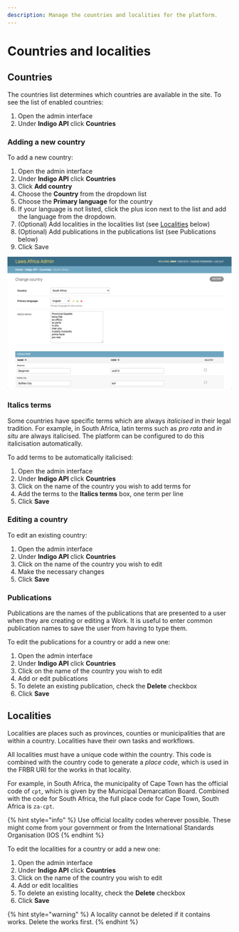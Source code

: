 ```yaml
---
description: Manage the countries and localities for the platform.
---
```


# Countries and localities

## Countries

The countries list determines which countries are available in the site. To see the list of enabled countries:

1. Open the admin interface
2. Under **Indigo API** click **Countries**

### Adding a new country

To add a new country:

1. Open the admin interface
2. Under **Indigo API** click **Countries**
3. Click **Add country**
4. Choose the **Country** from the dropdown list
5. Choose the **Primary language** for the country
6. If your language is not listed, click the plus icon next to the list and add the language from the dropdown.
7. (Optional) Add localities in the localities list (see [Localities](countries-and-localities.md#localities) below)
8. (Optional) Add publications in the publications list (see Publications below)
9. Click Save

![](../.gitbook/assets/country.png)

### Italics terms

Some countries have specific terms which are always _italicised_ in their legal tradition. For example, in South Africa, latin terms such as _pro rata_ and _in situ_ are always italicised. The platform can be configured to do this italicisation automatically.

To add terms to be automatically italicised:

1. Open the admin interface
2. Under **Indigo API** click **Countries**
3. Click on the name of the country you wish to add terms for
4. Add the terms to the **Italics terms** box, one term per line
5. Click **Save**

### Editing a country

To edit an existing country:

1. Open the admin interface
2. Under **Indigo API** click **Countries**
3. Click on the name of the country you wish to edit
4. Make the necessary changes
5. Click **Save**

### Publications

Publications are the names of the publications that are presented to a user when they are creating or editing a Work. It is useful to enter common publication names to save the user from having to type them.

To edit the publications for a country or add a new one:

1. Open the admin interface
2. Under **Indigo API** click **Countries**
3. Click on the name of the country you wish to edit
4. Add or edit publications
5. To delete an existing publication, check the **Delete** checkbox
6. Click **Save**

## Localities

Localities are places such as provinces, counties or municipalities that are within a country. Localities have their own tasks and workflows.

All localities must have a unique code within the country. This code is combined with the country code to generate a _place code_, which is used in the FRBR URI for the works in that locality.

For example, in South Africa, the municipality of Cape Town has the official  code of `cpt`, which is given by the Municipal Demarcation Board. Combined with the code for South Africa, the full place code for  Cape Town, South Africa is `za-cpt`.

{% hint style="info" %}
Use official locality codes wherever possible. These might come from your government or from the International Standards Organisation (IOS
{% endhint %}

To edit the localities for a country or add a new one:

1. Open the admin interface
2. Under **Indigo API** click **Countries**
3. Click on the name of the country you wish to edit
4. Add or edit localities
5. To delete an existing locality, check the **Delete** checkbox
6. Click **Save**

{% hint style="warning" %}
A locality cannot be deleted if it contains works. Delete the works first.
{% endhint %}
